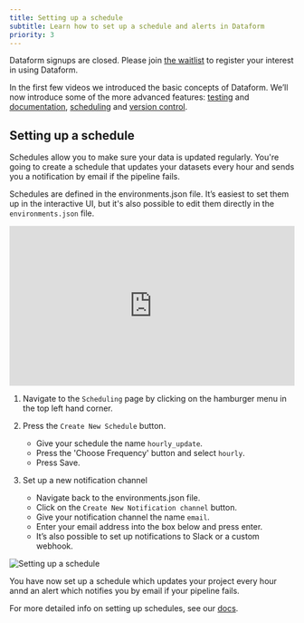 ```yaml
---
title: Setting up a schedule
subtitle: Learn how to set up a schedule and alerts in Dataform
priority: 3
---
```


<div className="bp3-callout bp3-icon-info-sign bp3-intent-warning" markdown="1">
Dataform signups are closed. Please join
  <a
    target="_blank"
    rel="noopener"
    href="https://forms.gle/YBfHb6CWLD4Kmbd46"
  >the waitlist</a> to register your interest in using Dataform.
</div>

In the first few videos we introduced the basic concepts of Dataform. We’ll now introduce some of the more advanced features: [testing](https://docs.dataform.co/guides/assertions) and [documentation](https://docs.dataform.co/guides/datasets/documentation), [scheduling](https://docs.dataform.co/dataform-web/scheduling) and [version control](https://docs.dataform.co/dataform-web/version-control).

## Setting up a schedule

Schedules allow you to make sure your data is updated regularly. You're going to create a schedule that updates your datasets every hour and sends you a notification by email if the pipeline fails.

Schedules are defined in the environments.json file. It’s easiest to set them up in the interactive UI, but it's also possible to edit them directly in the `environments.json` file.

<div style="position: relative; padding-bottom: 55.93750000000001%; height: 0;"><iframe src="https://www.loom.com/embed/28219ff65f9c4faca1604289c07cae3c" frameborder="0" webkitallowfullscreen mozallowfullscreen allowfullscreen style="position: absolute; top: 0; left: 0; width: 100%; height: 100%;"></iframe></div>

1. Navigate to the `Scheduling` page by clicking on the hamburger menu in the top left hand corner.

2. Press the `Create New Schedule` button.

   - Give your schedule the name `hourly_update`.
   - Press the 'Choose Frequency' button and select `hourly`.
   - Press Save.

3. Set up a new notification channel

   - Navigate back to the environments.json file.
   - Click on the `Create New Notification channel` button.
   - Give your notification channel the name `email`.
   - Enter your email address into the box below and press enter.
   - It’s also possible to set up notifications to Slack or a custom webhook.

<img src="https://assets.dataform.co/getting%20started%20tutorial/schedululing/Screenshot%202020-08-13%20at%2015.54%201%20(1).png" max-width="753"  alt="Setting up a schedule" />

You have now set up a schedule which updates your project every hour annd an alert which notifies you by email if your pipeline fails.

For more detailed info on setting up schedules, see our [docs](https://docs.dataform.co/dataform-web/scheduling).
